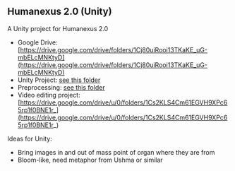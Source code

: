 ## Humanexus 2.0 (Unity)
A Unity project for Humanexus 2.0

- Google Drive: [https://drive.google.com/drive/folders/1Cj80uiRooi13TKaKE_uG-mbELcMNKtyD](https://drive.google.com/drive/folders/1Cj80uiRooi13TKaKE_uG-mbELcMNKtyD)
- Unity Project: [see this folder](/cns-humanexus-2.0-unity/)
- Preprocessing: [see this folder](/preprocessing/)
- Video editing project: [https://drive.google.com/drive/u/0/folders/1Cs2KLS4Cm61EGVH9XPc65rp1f0BNE1r_](https://drive.google.com/drive/u/0/folders/1Cs2KLS4Cm61EGVH9XPc65rp1f0BNE1r_)

Ideas for Unity:
- Bring images in and out of mass point of organ where they are from
- Bloom-like, need metaphor from Ushma or similar